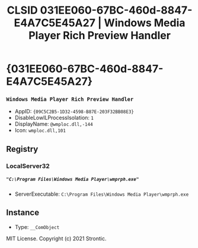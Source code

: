 ﻿---
title: "CLSID 031EE060-67BC-460d-8847-E4A7C5E45A27 | Windows Media Player Rich Preview Handler"
excerpt: What is COM-Object CLSID 031EE060-67BC-460d-8847-E4A7C5E45A27?
---

# {031EE060-67BC-460d-8847-E4A7C5E45A27}

### `Windows Media Player Rich Preview Handler`
* AppID: `{09C5C2B5-1D32-4598-B87E-203F32BB08E3}`
* DisableLowILProcessIsolation: `1`
* DisplayName: `@wmploc.dll,-144`
* Icon: `wmploc.dll,101`

## Registry


### LocalServer32

##### `"C:\Program Files\Windows Media Player\wmprph.exe"`
* ServerExecutable: `C:\Program Files\Windows Media Player\wmprph.exe`

## Instance

* Type: `__ComObject`

MIT License. Copyright (c) 2021 Strontic.


